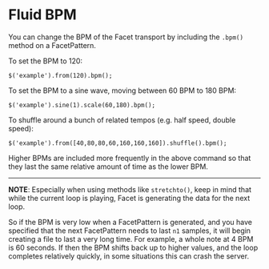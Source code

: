 # Fluid BPM

You can change the BPM of the Facet transport by including the `.bpm()` method on a FacetPattern.

To set the BPM to 120:

`$('example').from(120).bpm();`

To set the BPM to a sine wave, moving between 60 BPM to 180 BPM:

`$('example').sine(1).scale(60,180).bpm();`

To shuffle around a bunch of related tempos (e.g. half speed, double speed):

`$('example').from([40,80,80,60,160,160,160]).shuffle().bpm();` 

Higher BPMs are included more frequently in the above command so that they last the same relative amount of time as the lower BPM.

---

**NOTE**: Especially when using methods like `stretchto()`, keep in mind that while the current loop is playing, Facet is generating the data for the next loop.

So if the BPM is very low when a FacetPattern is generated, and you have specified that the next FacetPattern needs to last `n1` samples, it will begin creating a file to last a very long time. For example, a whole note at 4 BPM is 60 seconds. If then the BPM shifts back up to higher values, and the loop completes relatively quickly, in some situations this can crash the server.